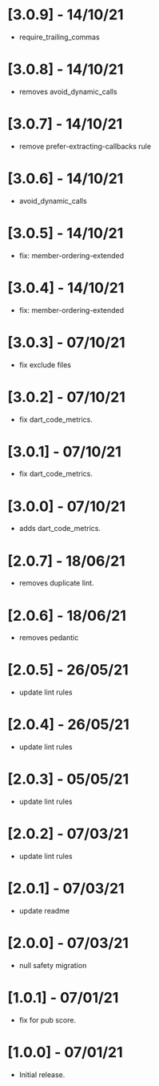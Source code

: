 # [3.0.9] - 14/10/21

- require_trailing_commas

# [3.0.8] - 14/10/21

- removes avoid_dynamic_calls

# [3.0.7] - 14/10/21

- remove prefer-extracting-callbacks rule

# [3.0.6] - 14/10/21

- avoid_dynamic_calls

# [3.0.5] - 14/10/21

- fix: member-ordering-extended

# [3.0.4] - 14/10/21

- fix: member-ordering-extended

# [3.0.3] - 07/10/21

- fix exclude files

# [3.0.2] - 07/10/21

- fix dart_code_metrics.

# [3.0.1] - 07/10/21

- fix dart_code_metrics.

# [3.0.0] - 07/10/21

- adds dart_code_metrics.

# [2.0.7] - 18/06/21

- removes duplicate lint.

# [2.0.6] - 18/06/21

- removes pedantic

# [2.0.5] - 26/05/21

- update lint rules

# [2.0.4] - 26/05/21

- update lint rules

# [2.0.3] - 05/05/21

- update lint rules

# [2.0.2] - 07/03/21

- update lint rules

# [2.0.1] - 07/03/21

- update readme

# [2.0.0] - 07/03/21

- null safety migration

# [1.0.1] - 07/01/21

- fix for pub score.

# [1.0.0] - 07/01/21

- Initial release.
